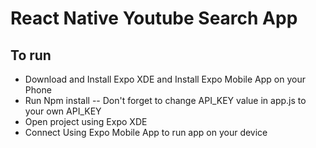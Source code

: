 # React Native Youtube Search App

## To run

- Download and Install Expo XDE and Install Expo Mobile App on your Phone
- Run Npm install
-- Don't forget to change API_KEY value in app.js to your own API_KEY
- Open project using Expo XDE
- Connect Using Expo Mobile App to run app on your device
